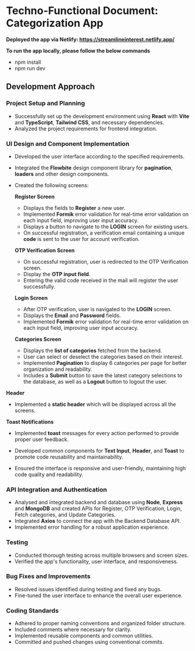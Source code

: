 # Techno-Functional Document: Categorization App

 **Deployed the app via Netlify: https://streamlineinterest.netlify.app/**

 **To run the app locally, please follow the below commands**
 - npm install
 - npm run dev

## Development Approach

### Project Setup and Planning

- Successfully set up the development environment using **React** with **Vite** and **TypeScript**, **Tailwind CSS**, and necessary dependencies.
- Analyzed the project requirements for frontend integration.

### UI Design and Component Implementation

- Developed the user interface according to the specified requirements.
- Integrated the **Flowbite** design component library for **pagination**, **loaders** and other design components.
- Created the following screens:

  **Register Screen**  
  - Displays the fields to **Register** a new user.
  - Implemented **Formik** error validation for real-time error validation on each input field, improving user input accuracy.
  - Displays a button to navigate to the **LOGIN** screen for existing users.
  - On successful registration, a verification email containing a unique **code** is sent to the user for account verification.
    
  **OTP Verification Screen**  
  - On successful registration, user is redirected to the OTP Verification screen.
  - Display the **OTP input field**.
  - Entering the valid code received in the mail will register the user successfully.

  **Login Screen**  
  - After OTP verification, user is navigated to the **LOGIN** screen.
  - Displays the **Email** and **Password** fields.
  - Implemented **Formik** error validation for real-time error validation on each input field, improving user input accuracy.

  **Categories Screen**  
  - Displays the **list of categories** fetched from the backend.
  - User can select or deselect the categories based on their interest.
  - Implemented **Pagination** to display 6 categories per page for better organization and readability.
  - Includes a **Submit** button to save the latest category selections to the database, as well as a **Logout** button to logout the user.

**Header**  
  - Implemented a **static header** which will be displayed across all the screens.
    
**Toast Notifications**  
  - Implemented **toast** messages for every action performed to provide proper user feedback.

- Developed common components for **Text Input**, **Header**, and **Toast** to promote code reusability and maintainability.
- Ensured the interface is responsive and user-friendly, maintaining high code quality and readability.

### API Integration and Authentication

- Analysed and integrated backend and database using **Node**, **Express** and **MongoDB** and created APIs for Register, OTP Verification, Login, Fetch categories, and Update Categories.
- Integrated **Axios** to connect the app with the Backend Database API.
- Implemented error handling for a robust application experience.

### Testing

- Conducted thorough testing across multiple browsers and screen sizes.
- Verified the app's functionality, user interface, and responsiveness.

### Bug Fixes and Improvements

- Resolved issues identified during testing and fixed any bugs.
- Fine-tuned the user interface to enhance the overall user experience.

### Coding Standards

- Adhered to proper naming conventions and organized folder structure.
- Included comments where necessary for clarity.
- Implemented reusable components and common utilities.
- Committed and pushed changes using conventional commits.
